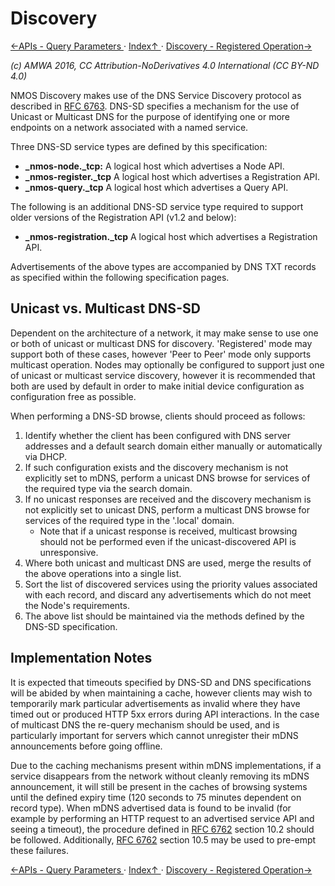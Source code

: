# Discovery

[←APIs - Query Parameters ](2.5._APIs_-_Query_Parameters.md) · [ Index↑ ](..) · [Discovery - Registered Operation→](3.1._Discovery_-_Registered_Operation.md)

_(c) AMWA 2016, CC Attribution-NoDerivatives 4.0 International (CC BY-ND 4.0)_

NMOS Discovery makes use of the DNS Service Discovery protocol as described in [RFC 6763](https://tools.ietf.org/html/rfc6763). DNS-SD specifies a mechanism for the use of Unicast or Multicast DNS for the purpose of identifying one or more endpoints on a network associated with a named service.

Three DNS-SD service types are defined by this specification:

* **_nmos-node._tcp:** A logical host which advertises a Node API.
* **_nmos-register._tcp** A logical host which advertises a Registration API.
* **_nmos-query._tcp** A logical host which advertises a Query API.

The following is an additional DNS-SD service type required to support older versions of the Registration API (v1.2 and below):

* **_nmos-registration._tcp** A logical host which advertises a Registration API.

Advertisements of the above types are accompanied by DNS TXT records as specified within the following specification pages.

## Unicast vs. Multicast DNS-SD

Dependent on the architecture of a network, it may make sense to use one or both of unicast or multicast DNS for discovery. 'Registered' mode may support both of these cases, however 'Peer to Peer' mode only supports multicast operation. Nodes may optionally be configured to support just one of unicast or multicast service discovery, however it is recommended that both are used by default in order to make initial device configuration as configuration free as possible.

When performing a DNS-SD browse, clients should proceed as follows:

1. Identify whether the client has been configured with DNS server addresses and a default search domain either manually or automatically via DHCP.
2. If such configuration exists and the discovery mechanism is not explicitly set to mDNS, perform a unicast DNS browse for services of the required type via the search domain.
3. If no unicast responses are received and the discovery mechanism is not explicitly set to unicast DNS, perform a multicast DNS browse for services of the required type in the '.local' domain.
   * Note that if a unicast response is received, multicast browsing should not be performed even if the unicast-discovered API is unresponsive.
4. Where both unicast and multicast DNS are used, merge the results of the above operations into a single list.
5. Sort the list of discovered services using the priority values associated with each record, and discard any advertisements which do not meet the Node's requirements.
6. The above list should be maintained via the methods defined by the DNS-SD specification.

## Implementation Notes

It is expected that timeouts specified by DNS-SD and DNS specifications will be abided by when maintaining a cache, however clients may wish to temporarily mark particular advertisements as invalid where they have timed out or produced HTTP 5xx errors during API interactions. In the case of multicast DNS the re-query mechanism should be used, and is particularly important for servers which cannot unregister their mDNS announcements before going offline.

Due to the caching mechanisms present within mDNS implementations, if a service disappears from the network without cleanly removing its mDNS announcement, it will still be present in the caches of browsing systems until the defined expiry time (120 seconds to 75 minutes dependent on record type). When mDNS advertised data is found to be invalid (for example by performing an HTTP request to an advertised service API and seeing a timeout), the procedure defined in [RFC 6762](https://tools.ietf.org/html/rfc6762) section 10.2 should be followed. Additionally, [RFC 6762](https://tools.ietf.org/html/rfc6762) section 10.5 may be used to pre-empt these failures.

[←APIs - Query Parameters ](2.5._APIs_-_Query_Parameters.md) · [ Index↑ ](..) · [Discovery - Registered Operation→](3.1._Discovery_-_Registered_Operation.md)
